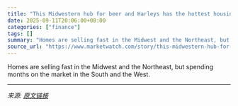 ```yaml
---
title: "This Midwestern hub for beer and Harleys has the hottest housing market in America right now"
date: 2025-09-11T20:06:00+08:00
categories: ["finance"]
tags: []
summary: "Homes are selling fast in the Midwest and the Northeast, but spending months on the market in the South and the West."
source_url: "https://www.marketwatch.com/story/this-midwestern-hub-for-beer-and-harleys-has-the-hottest-housing-market-in-america-right-now-44dc18b1?mod=mw_rss_topstories"
---
```


Homes are selling fast in the Midwest and the Northeast, but spending months on the market in the South and the West.

---

*来源: [原文链接](https://www.marketwatch.com/story/this-midwestern-hub-for-beer-and-harleys-has-the-hottest-housing-market-in-america-right-now-44dc18b1?mod=mw_rss_topstories)*
